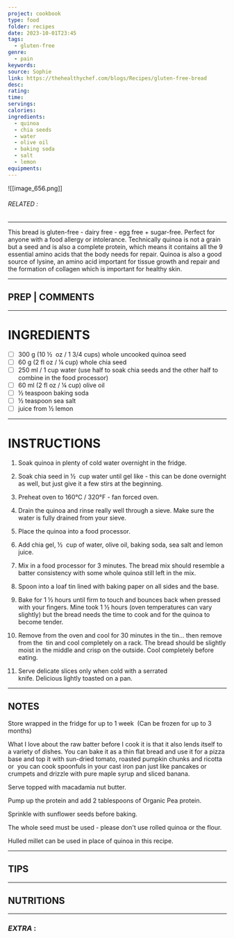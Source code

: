 ```yaml
---
project: cookbook
type: food
folder: recipes
date: 2023-10-01T23:45
tags:
  - gluten-free
genre:
  - pain
keywords: 
source: Sophie
link: https://thehealthychef.com/blogs/Recipes/gluten-free-bread
desc: 
rating: 
time: 
servings: 
calories: 
ingredients:
  - quinoa
  - chia seeds
  - water
  - olive oil
  - baking soda
  - salt
  - lemon
equipments:
---
```


![[image_656.png]]
###### *RELATED* : 
---
This bread is gluten-free - dairy free - egg free + sugar-free. Perfect for anyone with a food allergy or intolerance. Technically quinoa is not a grain but a seed and is also a complete protein, which means it contains all the 9 essential amino acids that the body needs for repair. Quinoa is also a good source of lysine, an amino acid important for tissue growth and repair and the formation of collagen which is important for healthy skin.

---
## PREP | COMMENTS



---
# INGREDIENTS

- [ ] 300 g (10 ½  oz / 1 3/4 cups) whole uncooked quinoa seed
- [ ] 60 g (2 fl oz / ¼ cup) whole chia seed
- [ ] 250 ml / 1 cup water (use half to soak chia seeds and the other half to combine in the food processor)
- [ ] 60 ml (2 fl oz / ¼ cup) olive oil
- [ ] ½ teaspoon baking soda
- [ ] ½ teaspoon sea salt
- [ ] juice from ½ lemon

---
# INSTRUCTIONS

1. Soak quinoa in plenty of cold water overnight in the fridge.
    
2. Soak chia seed in ½  cup water until gel like - this can be done overnight as well, but just give it a few stirs at the beginning.
    
3. Preheat oven to 160°C / 320°F - fan forced oven.
    
4. Drain the quinoa and rinse really well through a sieve. Make sure the water is fully drained from your sieve.
    
5. Place the quinoa into a food processor.
    
6. Add chia gel, ½  cup of water, olive oil, baking soda, sea salt and lemon juice.
    
7. Mix in a food processor for 3 minutes. The bread mix should resemble a batter consistency with some whole quinoa still left in the mix.
    
8. Spoon into a loaf tin lined with baking paper on all sides and the base.
    
9. Bake for 1 ½ hours until firm to touch and bounces back when pressed with your fingers. Mine took 1 ½ hours (oven temperatures can vary slightly) but the bread needs the time to cook and for the quinoa to become tender.
    
10. Remove from the oven and cool for 30 minutes in the tin... then remove from the  tin and cool completely on a rack. The bread should be slightly moist in the middle and crisp on the outside. Cool completely before eating.
    
11. Serve delicate slices only when cold with a serrated knife. Delicious lightly toasted on a pan.

---
## NOTES

Store wrapped in the fridge for up to 1 week  (Can be frozen for up to 3 months)

What I love about the raw batter before I cook it is that it also lends itself to a variety of dishes. You can bake it as a thin flat bread and use it for a pizza base and top it with sun-dried tomato, roasted pumpkin chunks and ricotta or  you can cook spoonfuls in your cast iron pan just like pancakes or crumpets and drizzle with pure maple syrup and sliced banana.

Serve topped with macadamia nut butter.

Pump up the protein and add 2 tablespoons of Organic Pea protein.  

Sprinkle with sunflower seeds before baking.

The whole seed must be used - please don't use rolled quinoa or the flour.  

Hulled millet can be used in place of quinoa in this recipe.

---
## TIPS



---
## NUTRITIONS



---
### *EXTRA* :



